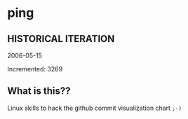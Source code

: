 # ping

## HISTORICAL ITERATION
2006-05-15

Incremented: 3269

## What is this?? 
Linux skills to hack the github commit visualization chart `;-)`

